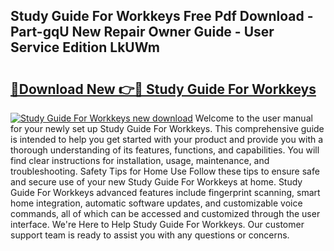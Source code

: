 ## Study Guide For Workkeys Free Pdf Download - Part-gqU New Repair Owner Guide - User Service Edition LkUWm

# <h2><a href="http://bc70899.oget.top/?id=Study+Guide+For+Workkeys">🔗Download New 👉🔴 Study Guide For Workkeys</a></h2>

[![Study Guide For Workkeys new download](https://i.imgur.com/5g1atiW.png)](http://bc70899.oget.top/?id=Study+Guide+For+Workkeys)
Welcome to the user manual for your newly set up Study Guide For Workkeys. This comprehensive guide is intended to help you get started with your product and provide you with a thorough understanding of its features, functions, and capabilities. You will find clear instructions for installation, usage, maintenance, and troubleshooting. Safety Tips for Home Use Follow these tips to ensure safe and secure use of your new Study Guide For Workkeys at home. Study Guide For Workkeys advanced features include fingerprint scanning, smart home integration, automatic software updates, and customizable voice commands, all of which can be accessed and customized through the user interface. We're Here to Help Study Guide For Workkeys. Our customer support team is ready to assist you with any questions or concerns.
